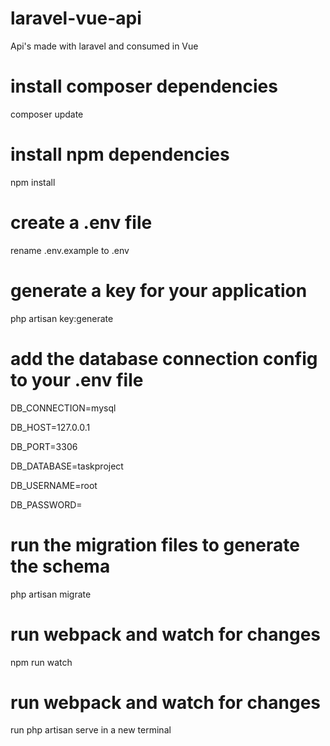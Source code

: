# laravel-vue-api
Api's made with laravel and consumed in Vue

# install composer dependencies
composer update

# install npm dependencies
npm install

# create a .env file
rename .env.example to .env

# generate a key for your application
php artisan key:generate

# add the database connection config to your .env file
DB_CONNECTION=mysql

DB_HOST=127.0.0.1

DB_PORT=3306

DB_DATABASE=taskproject

DB_USERNAME=root

DB_PASSWORD=


# run the migration files to generate the schema
php artisan migrate

# run webpack and watch for changes
npm run watch

# run webpack and watch for changes
run php artisan serve  in a new terminal
